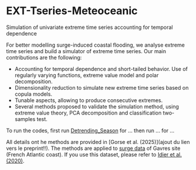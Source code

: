 # EXT-Tseries-Meteoceanic
Simulation of univariate extreme time series accounting for temporal dependence

For better modelling surge-induced coastal flooding, we analyse extreme time series and build a simulator of extreme time series. 
Our main contributions are the following:
- Accounting for temporal dependence and short-tailed behavior. Use of regularly varying functions, extreme value model and polar decomposition. 
- Dimensionality reduction to simulate new extreme time series based on copula models. 
- Tunable aspects, allowing to produce consecutive extremes.
- Several methods proposed to validate the simulation method, using extreme value theory, PCA decomposition and classification two-samples test. 

To run the codes, first run [Detrending_Season](./Detrending_Season.Rmd) for ... then run ... for ...

All details ont he methods are provided in [Gorse et al. (2025)](ajout du lien vers le preprint!!). The methods are applied to [surge data](./Data_Surge.csv) of Gavres site (French Atlantic coast). If you use this dataset, please refer to [Idier et al. (2020)](https://link.springer.com/article/10.1007/s11069-020-03882-4).
